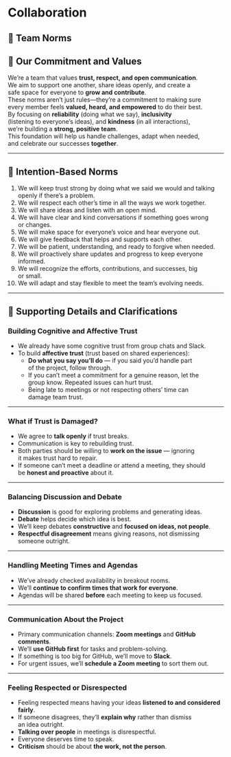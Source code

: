 # Collaboration
<!-- group norms summary -->
## 📜 Team Norms

## 🔷 Our Commitment and Values

We’re a team that values **trust, respect, and open communication**.  
We aim to support one another, share ideas openly, and create a  
safe space for everyone to **grow and contribute**.  
These norms aren’t just rules—they’re a commitment to making sure  
every member feels **valued, heard, and empowered** to do their best.  
By focusing on **reliability** (doing what we say), **inclusivity**  
(listening to everyone’s ideas), and **kindness** (in all interactions),  
we’re building a **strong, positive team**.  
This foundation will help us handle challenges, adapt when needed,  
and celebrate our successes **together**.

---

## 🔷 Intention-Based Norms

1. We will keep trust strong by doing what we said we would and talking  
   openly if there’s a problem.  
2. We will respect each other’s time in all the ways we work together.  
3. We will share ideas and listen with an open mind.  
4. We will have clear and kind conversations if something goes wrong  
   or changes.  
5. We will make space for everyone’s voice and hear everyone out.  
6. We will give feedback that helps and supports each other.  
7. We will be patient, understanding, and ready to forgive when needed.  
8. We will proactively share updates and progress to keep everyone  
   informed.  
9. We will recognize the efforts, contributions, and successes, big  
   or small.  
10. We will adapt and stay flexible to meet the team’s evolving needs.  

---

## 🔷 Supporting Details and Clarifications

### **Building Cognitive and Affective Trust**

- We already have some cognitive trust from group chats and Slack.  
- To build **affective trust** (trust based on shared experiences):  
  - **Do what you say you’ll do** — if you said you’d handle part  
    of the project, follow through.  
  - If you can’t meet a commitment for a genuine reason, let the  
    group know. Repeated issues can hurt trust.  
  - Being late to meetings or not respecting others’ time can  
    damage team trust.

---

### **What if Trust is Damaged?**

- We agree to **talk openly** if trust breaks.  
- Communication is key to rebuilding trust.  
- Both parties should be willing to **work on the issue** — ignoring  
  it makes trust hard to repair.  
- If someone can’t meet a deadline or attend a meeting, they should  
  be **honest and proactive** about it.  

---

### **Balancing Discussion and Debate**

- **Discussion** is good for exploring problems and generating ideas.  
- **Debate** helps decide which idea is best.  
- We’ll keep debates **constructive** and **focused on ideas, not people**.  
- **Respectful disagreement** means giving reasons, not dismissing  
  someone outright.  

---

### **Handling Meeting Times and Agendas**

- We’ve already checked availability in breakout rooms.  
- We’ll **continue to confirm times that work for everyone**.  
- Agendas will be shared **before** each meeting to keep us focused.

---

### **Communication About the Project**

- Primary communication channels: **Zoom meetings** and **GitHub comments**.  
- We’ll **use GitHub first** for tasks and problem-solving.  
- If something is too big for GitHub, we’ll move to **Slack**.  
- For urgent issues, we’ll **schedule a Zoom meeting** to sort them out.

---

### **Feeling Respected or Disrespected**

- Feeling respected means having your ideas **listened to and considered  
  fairly**.  
- If someone disagrees, they’ll **explain why** rather than dismiss  
  an idea outright.  
- **Talking over people** in meetings is disrespectful.  
- Everyone deserves time to speak.  
- **Criticism** should be about **the work, not the person**.  
<!-- group norms list -->
